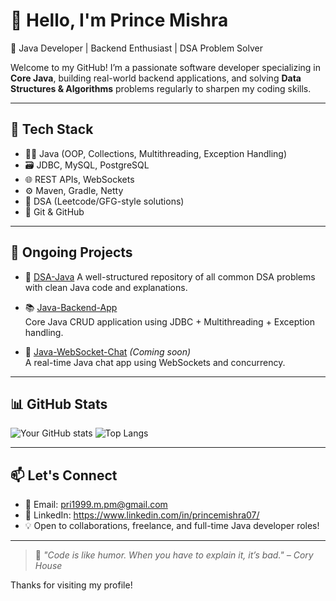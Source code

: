 # 👋 Hello, I'm Prince Mishra

🎯 Java Developer | Backend Enthusiast | DSA Problem Solver

Welcome to my GitHub! I’m a passionate software developer specializing in **Core Java**, building real-world backend applications, and solving **Data Structures & Algorithms** problems regularly to sharpen my coding skills.

---

## 🧰 Tech Stack

- 👨‍💻 Java (OOP, Collections, Multithreading, Exception Handling)
- 🗃️ JDBC, MySQL, PostgreSQL
- 🌐 REST APIs, WebSockets
- ⚙️ Maven, Gradle, Netty
- 🧠 DSA (Leetcode/GFG-style solutions)
- 📁 Git & GitHub

---

## 🚀 Ongoing Projects

- 🔧 [DSA-Java](https://github.com/PrinceMishra/java-dsa-journey) 
  A well-structured repository of all common DSA problems with clean Java code and explanations.

- 📚 [Java-Backend-App](https://github.com/your-username/Java-Backend-App)  
  Core Java CRUD application using JDBC + Multithreading + Exception handling.

- 📡 [Java-WebSocket-Chat](https://github.com/your-username/Java-WebSocket-Chat) *(Coming soon)*  
  A real-time Java chat app using WebSockets and concurrency.

---

## 📊 GitHub Stats

![Your GitHub stats](https://github-readme-stats.vercel.app/api?username=PrinceMishra&show_icons=true&theme=react)
![Top Langs](https://github-readme-stats.vercel.app/api/top-langs/?username=PrinceMishra&layout=compact&theme=react)

---

## 📫 Let's Connect

- 📧 Email: pri1999.m.pm@gmail.com
- 💼 LinkedIn: https://www.linkedin.com/in/princemishra07/
- 💡 Open to collaborations, freelance, and full-time Java developer roles!

---

> 🧠 *"Code is like humor. When you have to explain it, it’s bad." – Cory House*

Thanks for visiting my profile!

